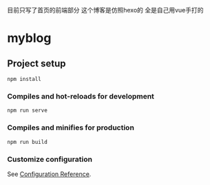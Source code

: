 目前只写了首页的前端部分 这个博客是仿照hexo的 全是自己用vue手打的
# myblog

## Project setup
```
npm install
```

### Compiles and hot-reloads for development
```
npm run serve
```

### Compiles and minifies for production
```
npm run build
```

### Customize configuration
See [Configuration Reference](https://cli.vuejs.org/config/).
